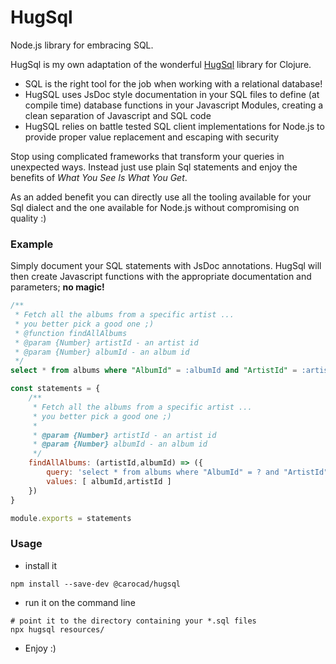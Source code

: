 # HugSql

Node.js library for embracing SQL.

HugSql is my own adaptation of the wonderful [HugSql](https://github.com/layerware/hugsql)
library for Clojure.

- SQL is the right tool for the job when working with a relational database!
- HugSQL uses JsDoc style documentation in your SQL files to
  define (at compile time) database functions in your Javascript Modules,
  creating a clean separation of Javascript and SQL code
- HugSQL relies on battle tested SQL client implementations for Node.js
  to provide proper value replacement and escaping with security
  
Stop using complicated frameworks that transform your queries in unexpected ways. Instead
just use plain Sql statements and enjoy the benefits of *What You See Is What You Get*.

As an added benefit you can directly use all the tooling available for your Sql dialect
and the one available for Node.js without compromising on quality :) 
  
### Example

Simply document your SQL statements with JsDoc annotations. HugSql will then create
Javascript functions with the appropriate documentation and parameters; **no magic!**

```SQL
/**
 * Fetch all the albums from a specific artist ...
 * you better pick a good one ;)
 * @function findAllAlbums
 * @param {Number} artistId - an artist id
 * @param {Number} albumId - an album id
 */
select * from albums where "AlbumId" = :albumId and "ArtistId" = :artistId;
```

```js
const statements = {
    /**
     * Fetch all the albums from a specific artist ...
     * you better pick a good one ;)
     * 
     * @param {Number} artistId - an artist id
     * @param {Number} albumId - an album id
     */
    findAllAlbums: (artistId,albumId) => ({
        query: 'select * from albums where "AlbumId" = ? and "ArtistId" = ?;',
        values: [ albumId,artistId ]
    })
}

module.exports = statements
```

### Usage

- install it
```Shell
npm install --save-dev @carocad/hugsql
```
- run it on the command line
```Shell
# point it to the directory containing your *.sql files
npx hugsql resources/
```
- Enjoy :)
